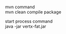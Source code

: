 
mvn command<br/>
mvn clean compile package <br/> 

start process command<br/>
java -jar vertx-fat.jar
